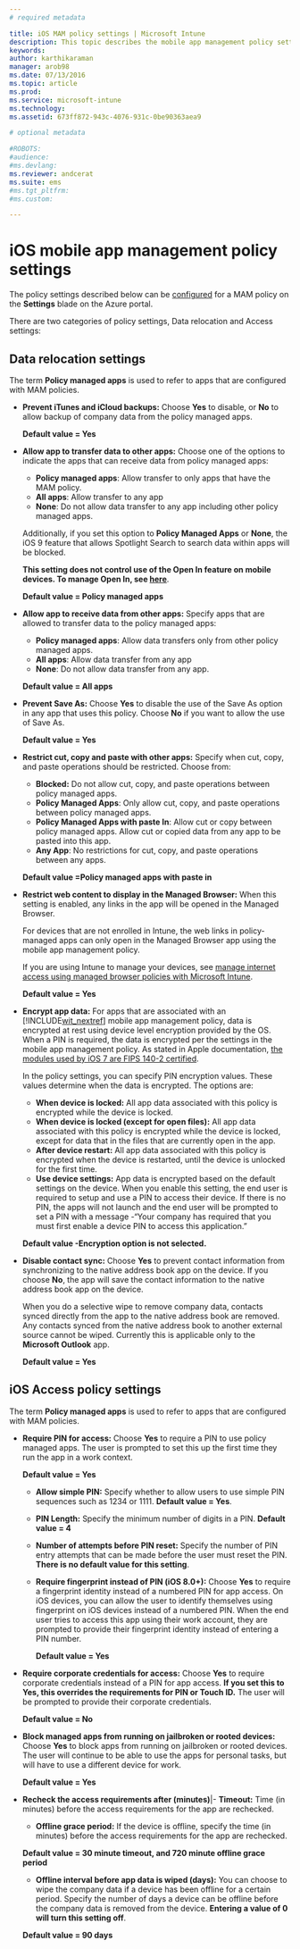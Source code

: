 ```yaml
---
# required metadata

title: iOS MAM policy settings | Microsoft Intune
description: This topic describes the mobile app management policy settings for iOS devices.
keywords:
author: karthikaraman
manager: arob98
ms.date: 07/13/2016
ms.topic: article
ms.prod:
ms.service: microsoft-intune
ms.technology:
ms.assetid: 673ff872-943c-4076-931c-0be90363aea9

# optional metadata

#ROBOTS:
#audience:
#ms.devlang:
ms.reviewer: andcerat
ms.suite: ems
#ms.tgt_pltfrm:
#ms.custom:

---
```


#  iOS mobile app management policy settings
The policy settings described below can be [configured](create-and-deploy-mobile-app-management-policies-with-microsoft-intune.md) for a MAM policy on the **Settings** blade on the Azure portal.

There are two categories of policy settings, Data relocation and Access settings:

##  Data relocation settings
The term **Policy managed apps** is used to refer to apps that are configured with MAM policies.

- **Prevent iTunes and iCloud backups:**
  Choose **Yes** to disable, or **No** to allow backup of company data from the policy managed apps.

  **Default value = Yes**

- **Allow app to transfer data to other apps:**   Choose one of the options to indicate the apps that can receive data from policy managed apps:
  - **Policy managed apps**: Allow transfer to only apps that have the MAM policy.
  - **All apps**: Allow transfer to any app
  - **None**: Do not allow data transfer to any app including other policy managed apps.

  Additionally, if you set this option to **Policy Managed Apps** or **None**, the iOS 9 feature that allows Spotlight Search to search data within apps will be blocked.

  **This setting does not control use of the Open In feature on mobile devices. To manage Open In, see [here](manage-data-transfer-between-ios-apps-with-microsoft-intune.md)**.

  **Default value = Policy managed apps**

- **Allow app to receive data from other apps:**  Specify apps that are allowed to transfer data to the policy managed apps:
  -  **Policy managed apps**: Allow data transfers only from other policy managed apps.
  -  **All apps**: Allow data transfer from any app
  -  **None**: Do not allow data transfer from any app.

  **Default value = All apps**

- **Prevent Save As:**
  Choose **Yes** to disable the use of the Save As option in any app that uses this policy. Choose **No** if you want to allow the use of Save As.

  **Default value = Yes**

- **Restrict cut, copy and paste with other apps:**
Specify when  cut, copy, and paste operations should be restricted. Choose from:
  -   **Blocked:** Do not allow cut, copy, and paste operations between policy managed apps.
  -   **Policy Managed Apps**: Only allow cut, copy, and paste operations between policy managed apps.
  -   **Policy Managed Apps with paste In**: Allow cut or copy between policy managed apps. Allow cut or copied data from any app to be pasted into this app.
  - **Any App**: No restrictions for  cut, copy, and paste operations between any apps.

  **Default value =Policy managed apps with paste in**

- **Restrict web content to display in the Managed Browser:** When this setting is enabled, any links in the app will be opened in the Managed Browser.

  For devices that are not enrolled in Intune, the web links in policy-managed apps can only open in the Managed Browser app using the mobile app management policy.

  If you are using Intune to manage your devices, see [manage internet access using managed browser policies with Microsoft Intune](manage-internet-access-using-managed-browser-policies.md).

    **Default value = Yes**

- **Encrypt app data:** For apps that are associated with an [!INCLUDE[wit_nextref](../includes/wit_nextref_md.md)] mobile app management policy, data is encrypted at rest using device level encryption provided by the OS. When a PIN is required, the data is encrypted per the settings in the mobile app management policy. As stated in Apple documentation, [the modules used by iOS 7 are FIPS 140-2 certified](http://support.apple.com/en-us/HT202739).

  In the policy settings, you can specify PIN encryption values.  These values determine when the data is encrypted. The options are:
  - **When device is locked:** All app data associated with this policy is encrypted while the device is locked.
  -   **When device is locked (except for open files):** All app data associated with this policy is encrypted while the device is locked, except for data that in the files that are currently open in the app.
  -   **After device restart:** All app data associated with this policy is encrypted when the device is restarted, until the device is unlocked for the first time.
  -   **Use device settings:** App data is encrypted based on the default settings on the device.
  When you enable this setting, the end user is required to setup and use a PIN to access their device.  If there is no PIN, the apps will not launch and the end user will be prompted to set a PIN with a message -“Your company has required that you must first enable a device PIN to access this application.”

  **Default value -Encryption option is not selected.**
- **Disable contact sync:**  Choose **Yes** to prevent contact information from synchronizing to the native address book app on the device. If you choose **No**, the app will save the  contact information to the native address book app on the device.

  When you do a selective wipe to remove company data, contacts synced directly from the app to the native address book are removed. Any contacts synced from the native address book to another external source cannot be wiped. Currently this is applicable only to the **Microsoft Outlook** app.

  **Default value = Yes**
##  iOS Access policy settings
The term **Policy managed apps** is used to refer to apps that are configured with MAM policies.
- **Require PIN for access:**  Choose **Yes** to require a PIN to use policy managed apps. The user is prompted to set this up the first time they run the app in a work context.

  **Default value = Yes**
    -  **Allow simple PIN:** Specify whether to allow users to use simple PIN sequences such as 1234 or 1111. **Default value = Yes**.
    - **PIN Length:** Specify the minimum number of digits in a PIN. **Default value = 4**
    - **Number of attempts before PIN reset:** Specify the number of PIN entry attempts that can be made before the user must reset the PIN.
  **There is no default value for this setting**.

  - **Require fingerprint instead of PIN (iOS 8.0+):** Choose **Yes** to require a fingerprint identity instead of a numbered PIN for app access.
On iOS devices, you can allow the user to identify themselves using fingerprint on iOS devices instead of a numbered PIN. When the end user tries to access this app using their work account, they are prompted to provide their fingerprint identity instead of entering a PIN number.

    **Default value = Yes**
- **Require corporate credentials for access:** Choose **Yes** to require corporate credentials instead of a PIN for app access. **If you set this to Yes, this overrides the requirements for PIN or Touch ID.** The user will be prompted to provide their corporate credentials.

  **Default value = No**
- **Block managed apps from running on jailbroken or rooted devices:** Choose **Yes** to block apps from running on jailbroken or rooted devices. The user will continue to be able to use the apps for personal tasks, but will have to use a different device for work.

  **Default value = Yes**
- **Recheck the access requirements after (minutes)**|-   **Timeout:** Time (in minutes) before the access requirements for the app are rechecked.
  -   **Offline grace period:** If the device is offline, specify the time (in minutes) before the access requirements for the app are rechecked.

  **Default value = 30 minute timeout, and 720 minute offline grace period**
  - **Offline interval before app data is wiped (days):** You can choose to wipe the company data if a device has been offline for a certain period.  Specify the number of days a device can be offline before the company data is removed from the device. **Entering a value of  0 will turn this setting off**.

  **Default value = 90 days**
